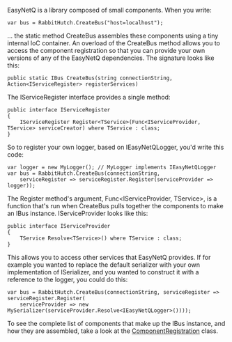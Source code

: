 EasyNetQ is a library composed of small components. When you write:

    var bus = RabbitHutch.CreateBus("host=localhost");

... the static method CreateBus assembles these components using a tiny internal IoC container. An overload of the CreateBus method allows you to access the component registration so that you can provide your own versions of any of the EasyNetQ dependencies. The signature looks like this:

    public static IBus CreateBus(string connectionString, Action<IServiceRegister> registerServices)

The IServiceRegister interface provides a single method:

    public interface IServiceRegister
    {
        IServiceRegister Register<TService>(Func<IServiceProvider, TService> serviceCreator) where TService : class;
    }

So to register your own logger, based on IEasyNetQLogger, you'd write this code:

    var logger = new MyLogger(); // MyLogger implements IEasyNetQLogger
    var bus = RabbitHutch.CreateBus(connectionString, 
        serviceRegister => serviceRegister.Register(serviceProvider => logger));

The Register method's argument, Func<IServiceProvider, TService>, is a function that's run when CreateBus pulls together the components to make an IBus instance. IServiceProvider looks like this:

    public interface IServiceProvider
    {
        TService Resolve<TService>() where TService : class;
    }

This allows you to access other services that EasyNetQ provides. If for example you wanted to replace the default serializer with your own implementation of ISerializer, and you wanted to construct it with a reference to the logger, you could do this:

    var bus = RabbitHutch.CreateBus(connectionString, serviceRegister => serviceRegister.Register(
        serviceProvider => new MySerializer(serviceProvider.Resolve<IEasyNetQLogger>())));

To see the complete list of components that make up the IBus instance, and how they are assembled, take a look at the [ComponentRegistration](../blob/master/Source/EasyNetQ/ComponentRegistration.cs) class.

    